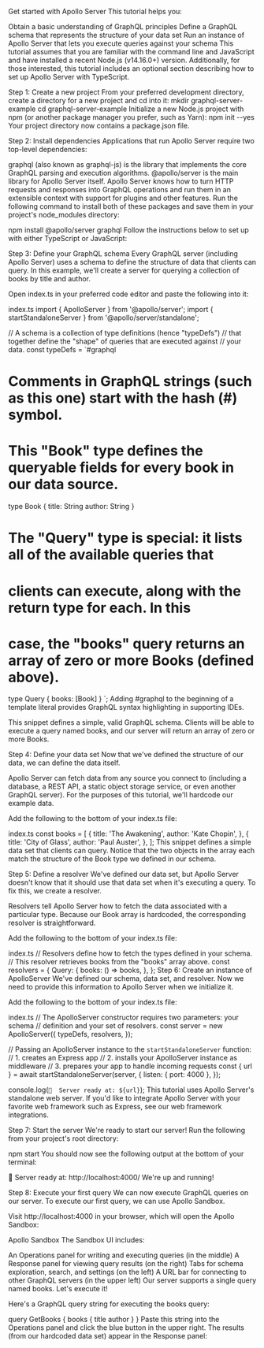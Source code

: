 Get started with Apollo Server
This tutorial helps you:

Obtain a basic understanding of GraphQL principles
Define a GraphQL schema that represents the structure of your data set
Run an instance of Apollo Server that lets you execute queries against your schema
This tutorial assumes that you are familiar with the command line and JavaScript and have installed a recent Node.js (v14.16.0+) version. Additionally, for those interested, this tutorial includes an optional section describing how to set up Apollo Server with TypeScript.

Step 1: Create a new project
From your preferred development directory, create a directory for a new project and cd into it:
mkdir graphql-server-example
cd graphql-server-example
Initialize a new Node.js project with npm (or another package manager you prefer, such as Yarn):
npm init --yes
Your project directory now contains a package.json file.

Step 2: Install dependencies
Applications that run Apollo Server require two top-level dependencies:

graphql (also known as graphql-js) is the library that implements the core GraphQL parsing and execution algorithms.
@apollo/server is the main library for Apollo Server itself. Apollo Server knows how to turn HTTP requests and responses into GraphQL operations and run them in an extensible context with support for plugins and other features.
Run the following command to install both of these packages and save them in your project's node_modules directory:

npm install @apollo/server graphql
Follow the instructions below to set up with either TypeScript or JavaScript:

Step 3: Define your GraphQL schema
Every GraphQL server (including Apollo Server) uses a schema to define the structure of data that clients can query. In this example, we'll create a server for querying a collection of books by title and author.

Open index.ts in your preferred code editor and paste the following into it:

index.ts
import { ApolloServer } from '@apollo/server';
import { startStandaloneServer } from '@apollo/server/standalone';

// A schema is a collection of type definitions (hence "typeDefs")
// that together define the "shape" of queries that are executed against
// your data.
const typeDefs = `#graphql
  # Comments in GraphQL strings (such as this one) start with the hash (#) symbol.

  # This "Book" type defines the queryable fields for every book in our data source.
  type Book {
    title: String
    author: String
  }

  # The "Query" type is special: it lists all of the available queries that
  # clients can execute, along with the return type for each. In this
  # case, the "books" query returns an array of zero or more Books (defined above).
  type Query {
    books: [Book]
  }
`;
Adding #graphql to the beginning of a template literal provides GraphQL syntax highlighting in supporting IDEs.

This snippet defines a simple, valid GraphQL schema. Clients will be able to execute a query named books, and our server will return an array of zero or more Books.

Step 4: Define your data set
Now that we've defined the structure of our data, we can define the data itself.

Apollo Server can fetch data from any source you connect to (including a database, a REST API, a static object storage service, or even another GraphQL server). For the purposes of this tutorial, we'll hardcode our example data.

Add the following to the bottom of your index.ts file:

index.ts
const books = [
  {
    title: 'The Awakening',
    author: 'Kate Chopin',
  },
  {
    title: 'City of Glass',
    author: 'Paul Auster',
  },
];
This snippet defines a simple data set that clients can query. Notice that the two objects in the array each match the structure of the Book type we defined in our schema.

Step 5: Define a resolver
We've defined our data set, but Apollo Server doesn't know that it should use that data set when it's executing a query. To fix this, we create a resolver.

Resolvers tell Apollo Server how to fetch the data associated with a particular type. Because our Book array is hardcoded, the corresponding resolver is straightforward.

Add the following to the bottom of your index.ts file:

index.ts
// Resolvers define how to fetch the types defined in your schema.
// This resolver retrieves books from the "books" array above.
const resolvers = {
  Query: {
    books: () => books,
  },
};
Step 6: Create an instance of ApolloServer
We've defined our schema, data set, and resolver. Now we need to provide this information to Apollo Server when we initialize it.

Add the following to the bottom of your index.ts file:

index.ts
// The ApolloServer constructor requires two parameters: your schema
// definition and your set of resolvers.
const server = new ApolloServer({
  typeDefs,
  resolvers,
});

// Passing an ApolloServer instance to the `startStandaloneServer` function:
//  1. creates an Express app
//  2. installs your ApolloServer instance as middleware
//  3. prepares your app to handle incoming requests
const { url } = await startStandaloneServer(server, {
  listen: { port: 4000 },
});

console.log(`🚀  Server ready at: ${url}`);
This tutorial uses Apollo Server's standalone web server. If you'd like to integrate Apollo Server with your favorite web framework such as Express, see our web framework integrations.

Step 7: Start the server
We're ready to start our server! Run the following from your project's root directory:

npm start
You should now see the following output at the bottom of your terminal:

🚀  Server ready at: http://localhost:4000/
We're up and running!

Step 8: Execute your first query
We can now execute GraphQL queries on our server. To execute our first query, we can use Apollo Sandbox.

Visit http://localhost:4000 in your browser, which will open the Apollo Sandbox:

Apollo Sandbox
The Sandbox UI includes:

An Operations panel for writing and executing queries (in the middle)
A Response panel for viewing query results (on the right)
Tabs for schema exploration, search, and settings (on the left)
A URL bar for connecting to other GraphQL servers (in the upper left)
Our server supports a single query named books. Let's execute it!

Here's a GraphQL query string for executing the books query:

query GetBooks {
  books {
    title
    author
  }
}
Paste this string into the Operations panel and click the blue button in the upper right. The results (from our hardcoded data set) appear in the Response panel:
